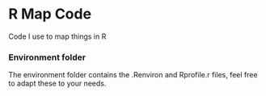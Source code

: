# R Map Code
Code I use to map things in R

### Environment folder
The environment folder contains the .Renviron and Rprofile.r files, feel free to adapt these to your needs.

